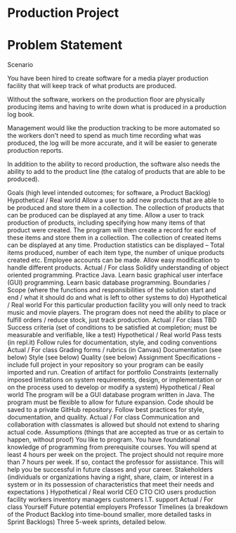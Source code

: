 # Production Project

# Problem Statement
Scenario

You have been hired to create software for a media player production facility that will keep track of what products are produced. 

Without the software, workers on the production floor are physically producing items and having to write down what is produced in a production log book. 

Management would like the production tracking to be more automated so the workers don't need to spend as much time recording what was produced, the log will be more accurate, and it will be easier to generate production reports. 

In addition to the ability to record production, the software also needs the ability to add to the product line (the catalog of products that are able to be produced).

Goals (high level intended outcomes; for software, a Product Backlog)
Hypothetical / Real world
Allow a user to add new products that are able to be produced and store them in a collection.
The collection of products that can be produced can be displayed at any time.
Allow a user to track production of products, including specifying how many items of that product were created. The program will then create a record for each of these items and store them in a collection.
The collection of created items can be displayed at any time.
Production statistics can be displayed – Total items produced, number of each item type, the number of unique products created etc.
Employee accounts can be made.
Allow easy modification to handle different products.
Actual / For class
Solidify understanding of object oriented programming. 
Practice Java.
Learn basic graphical user interface (GUI) programming. 
Learn basic database programming. 
Boundaries / Scope (where the functions and responsibilities of the solution start and end / what it should do and what is left to other systems to do)
Hypothetical / Real world
For this particular production facility you will only need to track music and movie players.
The program does not need the ability to place or fulfill orders / reduce stock, just track production.
Actual / For class
TBD
Success criteria (set of conditions to be satisfied at completion; must be measurable and verifiable, like a test)
Hypothetical / Real world
Pass tests (in repl.it)
Follow rules for documentation, style, and coding conventions
Actual / For class
Grading forms / rubrics (in Canvas)
Documentation (see below)
Style (see below)
Quality (see below)
Assignment Specifications - include full project in your repository so your program can be easily imported and run.
Creation of artifact for portfolio 
Constraints (externally imposed limitations on system requirements, design, or implementation or on the process used to develop or modify a system)
Hypothetical / Real world
The program will be a GUI database program written in Java. 
The program must be flexible to allow for future expansion. 
Code should be saved to a private GitHub repository. 
Follow best practices for style, documentation, and quality. 
Actual / For class
Communication and collaboration with classmates is allowed but should not extend to sharing actual code.
Assumptions (things that are accepted as true or as certain to happen, without proof)
You like to program.
You have foundational knowledge of programming from prerequisite courses. 
You will spend at least 4 hours per week on the project. 
The project should not require more than 7 hours per week. If so, contact the professor for assistance. 
This will help you be successful in future classes and your career.
Stakeholders (individuals or organizations having a right, share, claim, or interest in a system or in its possession of characteristics that meet their needs and expectations )
Hypothetical / Real world
CEO 
CTO 
CIO 
users 
production facility workers 
inventory managers
customers 
I.T. support
Actual / For class
Yourself
Future potential employers
Professor
Timelines (a breakdown of the Product Backlog into time-bound smaller, more detailed tasks in Sprint Backlogs)
Three 5-week sprints, detailed below.
